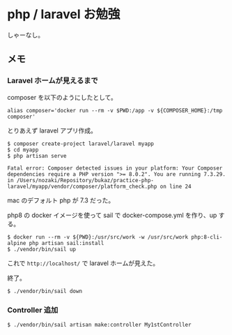 # php / laravel お勉強

しゃーなし。

## メモ

### Laravel ホームが見えるまで

composer を以下のようにしたとして。
```
alias composer='docker run --rm -v $PWD:/app -v ${COMPOSER_HOME}:/tmp composer'
```

とりあえず laravel アプリ作成。
```
$ composer create-project laravel/laravel myapp
$ cd myapp
$ php artisan serve

Fatal error: Composer detected issues in your platform: Your Composer dependencies require a PHP version ">= 8.0.2". You are running 7.3.29. in /Users/nozaki/Repository/bukaz/practice-php-laravel/myapp/vendor/composer/platform_check.php on line 24
```

mac のデフォルト php が 7.3 だった。

php8 の docker イメージを使って sail で docker-compose.yml を作り、up する。

```
$ docker run --rm -v ${PWD}:/usr/src/work -w /usr/src/work php:8-cli-alpine php artisan sail:install
$ ./vendor/bin/sail up
```

これで `http://localhost/` で laravel ホームが見えた。

終了。

```
$ ./vendor/bin/sail down
```

### Controller 追加

```
$ ./vendor/bin/sail artisan make:controller My1stController
```
